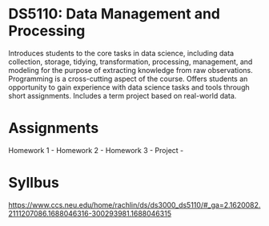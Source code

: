 # DS5110: Data Management and Processing
Introduces students to the core tasks in data science, including data collection, storage, tidying, transformation, processing, management, and modeling for the purpose of extracting knowledge from raw observations. Programming is a cross-cutting aspect of the course. Offers students an opportunity to gain experience with data science tasks and tools through short assignments. Includes a term project based on real-world data.

# Assignments
Homework 1 - 
Homework 2 - 
Homework 3 - 
Project - 

# Syllbus
https://www.ccs.neu.edu/home/rachlin/ds/ds3000_ds5110/#_ga=2.1620082.2111207086.1688046316-300293981.1688046315
